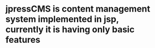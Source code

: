 # jpressCMS is content management system implemented in jsp, currently it is having only basic features
